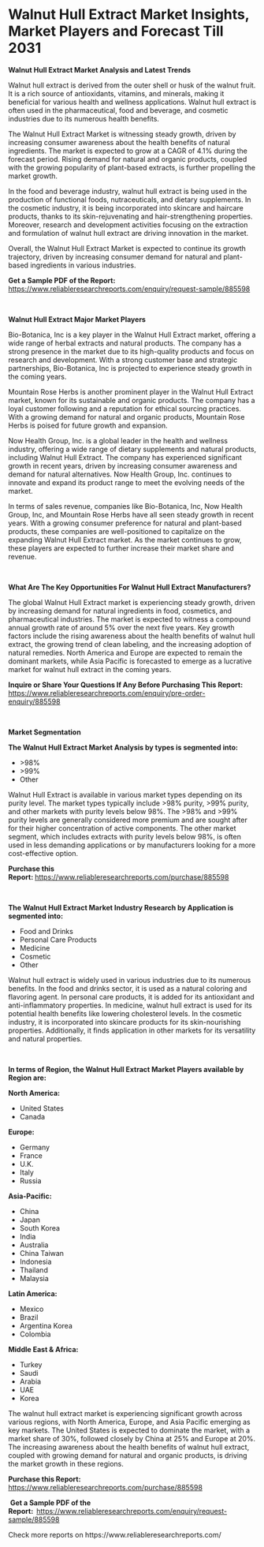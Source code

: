 <p><h1>Walnut Hull Extract Market Insights, Market Players and Forecast Till 2031</h1></p><p><strong>Walnut Hull Extract Market Analysis and Latest Trends</strong></p>
<p><p>Walnut hull extract is derived from the outer shell or husk of the walnut fruit. It is a rich source of antioxidants, vitamins, and minerals, making it beneficial for various health and wellness applications. Walnut hull extract is often used in the pharmaceutical, food and beverage, and cosmetic industries due to its numerous health benefits.</p><p>The Walnut Hull Extract Market is witnessing steady growth, driven by increasing consumer awareness about the health benefits of natural ingredients. The market is expected to grow at a CAGR of 4.1% during the forecast period. Rising demand for natural and organic products, coupled with the growing popularity of plant-based extracts, is further propelling the market growth. </p><p>In the food and beverage industry, walnut hull extract is being used in the production of functional foods, nutraceuticals, and dietary supplements. In the cosmetic industry, it is being incorporated into skincare and haircare products, thanks to its skin-rejuvenating and hair-strengthening properties. Moreover, research and development activities focusing on the extraction and formulation of walnut hull extract are driving innovation in the market.</p><p>Overall, the Walnut Hull Extract Market is expected to continue its growth trajectory, driven by increasing consumer demand for natural and plant-based ingredients in various industries.</p></p>
<p><strong>Get a Sample PDF of the Report:&nbsp;</strong> <a href="https://www.reliableresearchreports.com/enquiry/request-sample/885598">https://www.reliableresearchreports.com/enquiry/request-sample/885598</a></p>
<p>&nbsp;</p>
<p><strong>Walnut Hull Extract Major Market Players</strong></p>
<p><p>Bio-Botanica, Inc is a key player in the Walnut Hull Extract market, offering a wide range of herbal extracts and natural products. The company has a strong presence in the market due to its high-quality products and focus on research and development. With a strong customer base and strategic partnerships, Bio-Botanica, Inc is projected to experience steady growth in the coming years.</p><p>Mountain Rose Herbs is another prominent player in the Walnut Hull Extract market, known for its sustainable and organic products. The company has a loyal customer following and a reputation for ethical sourcing practices. With a growing demand for natural and organic products, Mountain Rose Herbs is poised for future growth and expansion.</p><p>Now Health Group, Inc. is a global leader in the health and wellness industry, offering a wide range of dietary supplements and natural products, including Walnut Hull Extract. The company has experienced significant growth in recent years, driven by increasing consumer awareness and demand for natural alternatives. Now Health Group, Inc. continues to innovate and expand its product range to meet the evolving needs of the market.</p><p>In terms of sales revenue, companies like Bio-Botanica, Inc, Now Health Group, Inc, and Mountain Rose Herbs have all seen steady growth in recent years. With a growing consumer preference for natural and plant-based products, these companies are well-positioned to capitalize on the expanding Walnut Hull Extract market. As the market continues to grow, these players are expected to further increase their market share and revenue.</p></p>
<p>&nbsp;</p>
<p><strong>What Are The Key Opportunities For Walnut Hull Extract Manufacturers?</strong></p>
<p><p>The global Walnut Hull Extract market is experiencing steady growth, driven by increasing demand for natural ingredients in food, cosmetics, and pharmaceutical industries. The market is expected to witness a compound annual growth rate of around 5% over the next five years. Key growth factors include the rising awareness about the health benefits of walnut hull extract, the growing trend of clean labeling, and the increasing adoption of natural remedies. North America and Europe are expected to remain the dominant markets, while Asia Pacific is forecasted to emerge as a lucrative market for walnut hull extract in the coming years.</p></p>
<p><strong>Inquire or Share Your Questions If Any Before Purchasing This Report:</strong> <a href="https://www.reliableresearchreports.com/enquiry/pre-order-enquiry/885598">https://www.reliableresearchreports.com/enquiry/pre-order-enquiry/885598</a></p>
<p>&nbsp;</p>
<p><strong>Market Segmentation</strong></p>
<p><strong>The Walnut Hull Extract Market Analysis by types is segmented into:</strong></p>
<p><ul><li>>98%</li><li>>99%</li><li>Other</li></ul></p>
<p><p>Walnut Hull Extract is available in various market types depending on its purity level. The market types typically include >98% purity, >99% purity, and other markets with purity levels below 98%. The >98% and >99% purity levels are generally considered more premium and are sought after for their higher concentration of active components. The other market segment, which includes extracts with purity levels below 98%, is often used in less demanding applications or by manufacturers looking for a more cost-effective option.</p></p>
<p><strong>Purchase this Report:&nbsp;</strong><a href="https://www.reliableresearchreports.com/purchase/885598">https://www.reliableresearchreports.com/purchase/885598</a></p>
<p>&nbsp;</p>
<p><strong>The Walnut Hull Extract Market Industry Research by Application is segmented into:</strong></p>
<p><ul><li>Food and Drinks</li><li>Personal Care Products</li><li>Medicine</li><li>Cosmetic</li><li>Other</li></ul></p>
<p><p>Walnut hull extract is widely used in various industries due to its numerous benefits. In the food and drinks sector, it is used as a natural coloring and flavoring agent. In personal care products, it is added for its antioxidant and anti-inflammatory properties. In medicine, walnut hull extract is used for its potential health benefits like lowering cholesterol levels. In the cosmetic industry, it is incorporated into skincare products for its skin-nourishing properties. Additionally, it finds application in other markets for its versatility and natural properties.</p></p>
<p>&nbsp;</p>
<p><strong>In terms of Region, the Walnut Hull Extract Market Players available by Region are:</strong></p>
<p>
    <p> <strong> North America: </strong>
        <ul>
            <li>United States</li>
            <li>Canada</li>
        </ul>
        </p> 
    <p> <strong> Europe: </strong>
        <ul>
            <li>Germany</li>
            <li>France</li>
            <li>U.K.</li>
            <li>Italy</li>
            <li>Russia</li>
        </ul>
        </p> 
    <p> <strong> Asia-Pacific: </strong>
        <ul>
            <li>China</li>
            <li>Japan</li>
            <li>South Korea</li>
            <li>India</li>
            <li>Australia</li>
            <li>China Taiwan</li>
            <li>Indonesia</li>
            <li>Thailand</li>
            <li>Malaysia</li>
        </ul>
        </p> 
    <p> <strong> Latin America: </strong>
        <ul>
            <li>Mexico</li>
            <li>Brazil</li>
            <li>Argentina Korea</li>
            <li>Colombia</li>
        </ul>
        </p> 
    <p> <strong> Middle East & Africa: </strong>
        <ul>
            <li>Turkey</li>
            <li>Saudi</li>
            <li>Arabia</li>
            <li>UAE</li>
            <li>Korea</li>
        </ul>
    </p>
    </p>
<p><p>The walnut hull extract market is experiencing significant growth across various regions, with North America, Europe, and Asia Pacific emerging as key markets. The United States is expected to dominate the market, with a market share of 30%, followed closely by China at 25% and Europe at 20%. The increasing awareness about the health benefits of walnut hull extract, coupled with growing demand for natural and organic products, is driving the market growth in these regions.</p></p>
<p><strong>Purchase this Report: </strong><a href="https://www.reliableresearchreports.com/purchase/885598">https://www.reliableresearchreports.com/purchase/885598</a></p>
<p>&nbsp;<strong>Get a Sample PDF of the Report:&nbsp;&nbsp;</strong><a href="https://www.reliableresearchreports.com/enquiry/request-sample/885598">https://www.reliableresearchreports.com/enquiry/request-sample/885598</a></p>
<p><strong></strong></p>
<p>Check more reports on https://www.reliableresearchreports.com/</p>